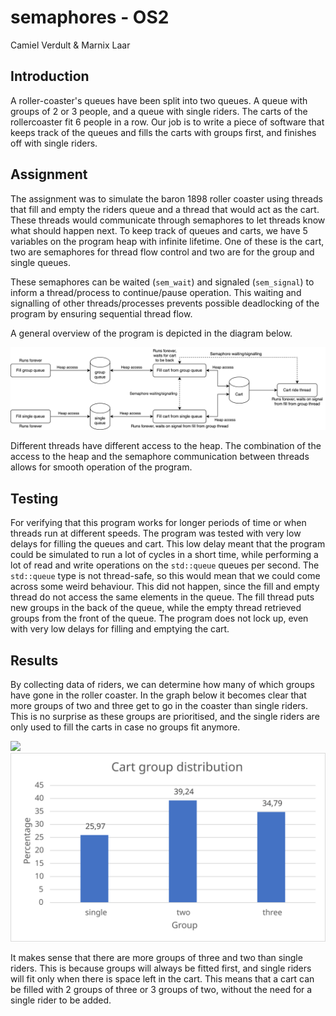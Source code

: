 # semaphores - OS2
Camiel Verdult & Marnix Laar

## Introduction

A roller-coaster's queues have been split into two queues. A queue with groups of 2 or 3 people, and a queue with single riders. The carts of the rollercoaster fit 6 people in a row.
Our job is to write a piece of software that keeps track of the queues and fills the carts with groups first, and finishes off with single riders.

## Assignment

The assignment was to simulate the baron 1898 roller coaster using threads that fill and empty the riders queue and a thread that would act as the cart. These threads would communicate through semaphores to let threads know what should happen next. To keep track of queues and carts, we have 5 variables on the program heap with infinite lifetime. One of these is the cart, two are semaphores for thread flow control and two are for the group and single queues.

These semaphores can be waited (`sem_wait`) and signaled (`sem_signal`) to inform a thread/process to continue/pause operation. This waiting and signalling of other threads/processes prevents possible deadlocking of the program by ensuring sequential thread flow.

A general overview of the program is depicted in the diagram below.

![](diagram/semaphores.png)

Different threads have different access to the heap. The combination of the access to the heap and the semaphore communication between threads allows for smooth operation of the program.

## Testing

For verifying that this program works for longer periods of time or when threads run at different speeds. The program was tested with very low delays for filling the queues and cart. This low delay meant that the program could be simulated to run a lot of cycles in a short time, while performing a lot of read and write operations on the `std::queue` queues per second. The `std::queue` type is not thread-safe, so this would mean that we could come across some weird behaviour. This did not happen, since the fill and empty thread do not access the same elements in the queue. The fill thread puts new groups in the back of the queue, while the empty thread retrieved groups from the front of the queue. The program does not lock up, even with very low delays for filling and emptying the cart.

## Results

By collecting data of riders, we can determine how many of which groups have gone in the roller coaster. In the graph below it becomes clear that more groups of two and three get to go in the coaster than single riders. This is no surprise as these groups are prioritised, and the single riders are only used to fill the carts in case no groups fit anymore.

![](img/Semaphore_graph_BIGDATA.svg)
![](img/group-distribution_percentage.svg)

It makes sense that there are more groups of three and two than single riders. This is because groups will always be fitted first, and single riders will fit only when there is space left in the cart. This means that a cart can be filled with 2 groups of three or 3 groups of two, without the need for a single rider to be added.